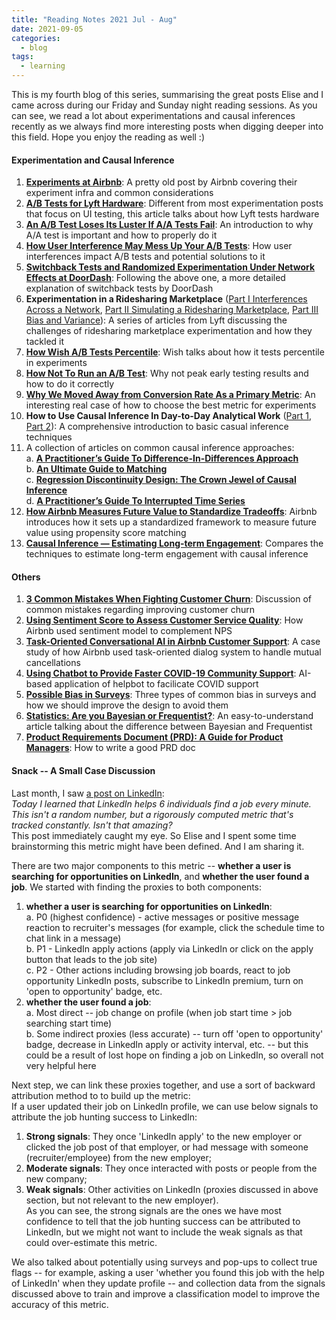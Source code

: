 ```yaml
---
title: "Reading Notes 2021 Jul - Aug"
date: 2021-09-05
categories:
  - blog
tags:
  - learning
---
```


This is my fourth blog of this series, summarising the great posts Elise and I came across during our Friday and Sunday night reading sessions. As you can see, we read a lot about experimentations and causal inferences recently as we always find more interesting posts when digging deeper into this field. Hope you enjoy the reading as well :)  

#### Experimentation and Causal Inference
1. [**Experiments at Airbnb**](https://medium.com/airbnb-engineering/experiments-at-airbnb-e2db3abf39e7): A pretty old post by Airbnb covering their experiment infra and common considerations  
2. [**A/B Tests for Lyft Hardware**](https://eng.lyft.com/a-b-tests-for-lyft-hardware-570330b488d4): Different from most experimentation posts that focus on UI testing, this article talks about how Lyft tests hardware  
3. [**An A/B Test Loses Its Luster If A/A Tests Fail**](https://towardsdatascience.com/an-a-b-test-loses-its-luster-if-a-a-tests-fail-2dd11fa6d241): An introduction to why A/A test is important and how to properly do it  
4. [**How User Interference May Mess Up Your A/B Tests**](https://towardsdatascience.com/how-user-interference-may-mess-up-your-a-b-tests-f29abfcfccf8): How user interferences impact A/B tests and potential solutions to it  
5. [**Switchback Tests and Randomized Experimentation Under Network Effects at DoorDash**](https://medium.com/@DoorDash/switchback-tests-and-randomized-experimentation-under-network-effects-at-doordash-f1d938ab7c2a): Following the above one, a more detailed explanation of switchback tests by DoorDash  
6. **Experimentation in a Ridesharing Marketplace** ([Part I Interferences Across a Network](https://eng.lyft.com/experimentation-in-a-ridesharing-marketplace-b39db027a66e), [Part II Simulating a Ridesharing Marketplace](https://eng.lyft.com/https-medium-com-adamgreenhall-simulating-a-ridesharing-marketplace-36007a8a31f2), [Part III Bias and Variance](https://eng.lyft.com/experimentation-in-a-ridesharing-marketplace-f75a9c4fcf01)): A series of articles from Lyft discussing the challenges of ridesharing marketplace experimentation and how they tackled it  
7. [**How Wish A/B Tests Percentile**](https://towardsdatascience.com/how-wish-a-b-tests-percentiles-35ee3e4589e7): Wish talks about how it tests percentile in experiments  
8. [**How Not To Run an A/B Test**](https://www.evanmiller.org/how-not-to-run-an-ab-test.html): Why not peak early testing results and how to do it correctly  
9. [**Why We Moved Away from Conversion Rate As a Primary Metric**](https://medium.com/crap-talks/why-we-moved-away-from-conversion-rate-as-a-primary-metric-14b2d6cb5996): An interesting real case of how to choose the best metric for experiments  
10. **How to Use Causal Inference In Day-to-Day Analytical Work** ([Part 1](https://towardsdatascience.com/how-to-use-causal-inference-in-day-to-day-analytical-work-part-1-of-2-b5efbdbf8ab0), [Part 2](https://towardsdatascience.com/how-to-use-causal-inference-in-day-to-day-analytical-work-part-2-of-2-1824e7024cd2)): A comprehensive introduction to basic casual inference techniques  
11. A collection of articles on common causal inference approaches:  
a. [**A Practitioner’s Guide To Difference-In-Differences Approach**](https://towardsdatascience.com/does-minimum-wage-decrease-employment-a-difference-in-differences-approach-cb208ed07327)  
b. [**An Ultimate Guide to Matching**](https://towardsdatascience.com/an-ultimate-guide-to-matching-and-propensity-score-matching-644395c46616)  
c. [**Regression Discontinuity Design: The Crown Jewel of Causal Inference**](https://towardsdatascience.com/the-crown-jewel-of-causal-inference-regression-discontinuity-design-rdd-bad37a68e786)  
d. [**A Practitioner’s Guide To Interrupted Time Series**](https://towardsdatascience.com/what-is-the-strongest-quasi-experimental-method-interrupted-time-series-period-f59fe5b00b31)  
12. [**How Airbnb Measures Future Value to Standardize Tradeoffs**](https://medium.com/airbnb-engineering/how-airbnb-measures-future-value-to-standardize-tradeoffs-3aa99a941ba5): Airbnb introduces how it sets up a standardized framework to measure future value using propensity score matching
13. [**Causal Inference — Estimating Long-term Engagement**](https://medium.com/mercadolibre-tech/causal-inference-estimating-long-term-engagement-fac517929073): Compares the techniques to estimate long-term engagement with causal inference  

#### Others
1. [**3 Common Mistakes When Fighting Customer Churn**](https://productcoalition.com/3-common-mistakes-when-fighting-customer-churn-7d927bee0482): Discussion of common mistakes regarding improving customer churn
2. [**Using Sentiment Score to Assess Customer Service Quality**](https://medium.com/airbnb-engineering/using-sentiment-score-to-assess-customer-service-quality-43434dbe199b): How Airbnb used sentiment model to complement NPS
3. [**Task-Oriented Conversational AI in Airbnb Customer Support**](https://medium.com/airbnb-engineering/task-oriented-conversational-ai-in-airbnb-customer-support-5ebf49169eaa): A case study of how Airbnb used task-oriented dialog system to handle mutual cancellations
4. [**Using Chatbot to Provide Faster COVID-19 Community Support**](https://medium.com/airbnb-engineering/using-chatbots-to-provide-faster-covid-19-community-support-567c97c5c1c9): AI-based application of helpbot to facilicate COVID support
5. [**Possible Bias in Surveys**](https://towardsdatascience.com/possible-biases-in-surveys-3a5fda36c8a6): Three types of common bias in surveys and how we should improve the design to avoid them
6. [**Statistics: Are you Bayesian or Frequentist?**](https://towardsdatascience.com/statistics-are-you-bayesian-or-frequentist-4943f953f21b): An easy-to-understand article talking about the difference between Bayesian and Frequentist
7. [**Product Requirements Document (PRD): A Guide for Product Managers**](https://productcoalition.com/product-requirements-document-prd-a-guide-for-product-managers-bc15354fe91a): How to write a good PRD doc

#### Snack -- A Small Case Discussion  
Last month, I saw [a post on LinkedIn](https://www.linkedin.com/posts/activity-6831426218764709888-vaSH):  
*Today I learned that LinkedIn helps 6 individuals find a job every minute. This isn't a random number, but a rigorously computed metric that's tracked constantly. Isn't that amazing?*  
This post immediately caught my eye. So Elise and I spent some time brainstorming this metric might have been defined. And I am sharing it.  

There are two major components to this metric -- **whether a user is searching for opportunities on LinkedIn**, and **whether the user found a job**. We started with finding the proxies to both components:  
1. **whether a user is searching for opportunities on LinkedIn**:  
a. P0 (highest confidence) - active messages or positive message reaction to recruiter's messages (for example, click the schedule time to chat link in a message)  
b. P1 - LinkedIn apply actions (apply via LinkedIn or click on the apply button that leads to the job site)  
c. P2 - Other actions including browsing job boards, react to job opportunity LinkedIn posts, subscribe to LinkedIn premium, turn on 'open to opportunity' badge, etc.  
2. **whether the user found a job**:  
a. Most direct -- job change on profile (when job start time > job searching start time)  
b. Some indirect proxies (less accurate) -- turn off 'open to opportunity' badge, decrease in LinkedIn apply or activity interval, etc. -- but this could be a result of lost hope on finding a job on LinkedIn, so overall not very helpful here  

Next step, we can link these proxies together, and use a sort of backward attribution method to to build up the metric:  
If a user updated their job on LinkedIn profile, we can use below signals to attribute the job hunting success to LinkedIn:  
1. **Strong signals**: They once 'LinkedIn apply' to the new employer or clicked the job post of that employer, or had message with someone (recruiter/employee) from the new employer;  
2. **Moderate signals**: They once interacted with posts or people from the new company;  
3. **Weak signals**: Other activities on LinkedIn (proxies discussed in above section, but not relevant to the new employer).  
As you can see, the strong signals are the ones we have most confidence to tell that the job hunting success can be attributed to LinkedIn, but we might not want to include the weak signals as that could over-estimate this metric.  

We also talked about potentially using surveys and pop-ups to collect true flags -- for example, asking a user 'whether you found this job with the help of LinkedIn' when they update profile -- and collection data from the signals discussed above to train and improve a classification model to improve the accuracy of this metric.  
